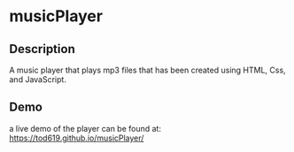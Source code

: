 # musicPlayer

## Description
A music player that plays mp3 files that has been created using HTML, Css, and JavaScript.

## Demo
a live demo of the player can be found at: https://tod619.github.io/musicPlayer/
